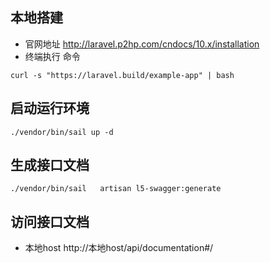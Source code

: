 ## 本地搭建 
* 官网地址 http://laravel.p2hp.com/cndocs/10.x/installation
* 终端执行 命令
```
curl -s "https://laravel.build/example-app" | bash
```
## 启动运行环境
```
./vendor/bin/sail up -d  
```
## 生成接口文档
```
./vendor/bin/sail   artisan l5-swagger:generate
```
## 访问接口文档
* 本地host http://本地host/api/documentation#/
